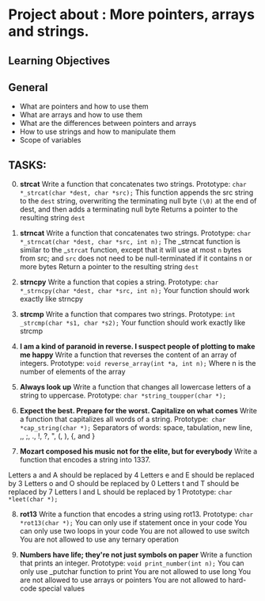 # Project about : More pointers, arrays and strings.

## Learning Objectives

## General
- What are pointers and how to use them
- What are arrays and how to use them
- What are the differences between pointers and arrays
- How to use strings and how to manipulate them
- Scope of variables
 
## TASKS:

0. **strcat**
Write a function that concatenates two strings.
Prototype: `char *_strcat(char *dest, char *src);`
This function appends the src string to the `dest` string, overwriting the terminating null byte `(\0)` at the end of dest, and then adds a terminating null byte
Returns a pointer to the resulting string `dest`

1. **strncat**
Write a function that concatenates two strings.
Prototype: `char *_strncat(char *dest, char *src, int n);`
The _strncat function is similar to the _`strcat` function, except that it will use at most `n` bytes from src;
and `src` does not need to be null-terminated if it contains n or more bytes
Return a pointer to the resulting string `dest`

2. **strncpy**
Write a function that copies a string.
Prototype: `char *_strncpy(char *dest, char *src, int n);`
Your function should work exactly like strncpy

3. **strcmp**
Write a function that compares two strings.
Prototype: `int _strcmp(char *s1, char *s2);`
Your function should work exactly like strcmp

4. **I am a kind of paranoid in reverse. I suspect people of plotting to make me happy**
Write a function that reverses the content of an array of integers.
Prototype: `void reverse_array(int *a, int n);`
Where n is the number of elements of the array


5. **Always look up**
Write a function that changes all lowercase letters of a string to uppercase.
Prototype: `char *string_toupper(char *);`

6. **Expect the best. Prepare for the worst. Capitalize on what comes**
Write a function that capitalizes all words of a string.
Prototype:` char *cap_string(char *);`
Separators of words: space, tabulation, new line, ,, ;, ., !, ?, ", (, ), {, and }

7. **Mozart composed his music not for the elite, but for everybody**
Write a function that encodes a string into 1337.

Letters a and A should be replaced by 4
Letters e and E should be replaced by 3
Letters o and O should be replaced by 0
Letters t and T should be replaced by 7
Letters l and L should be replaced by 1
Prototype: `char *leet(char *);`

8. **rot13**
Write a function that encodes a string using rot13.
Prototype: `char *rot13(char *);`
You can only use if statement once in your code
You can only use two loops in your code
You are not allowed to use switch
You are not allowed to use any ternary operation

9. **Numbers have life; they're not just symbols on paper**
Write a function that prints an integer.
Prototype: `void print_number(int n);`
You can only use _putchar function to print
You are not allowed to use long
You are not allowed to use arrays or pointers
You are not allowed to hard-code special values

